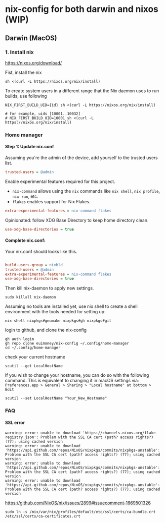 # nix-config for both darwin and nixos (WIP)

## Darwin (MacOS)

### 1. Install nix
https://nixos.org/download/

Fist, install the nix
```shell
sh <(curl -L https://nixos.org/nix/install)
```

To create system users in a different range that the Nix daemon uses to run builds, use following
```shell
NIX_FIRST_BUILD_UID={id} sh <(curl -L https://nixos.org/nix/install)

# for example, uids [10001..10032]
# NIX_FIRST_BUILD_UID=10001 sh <(curl -L https://nixos.org/nix/install)
```

### Home manager

#### Step 1: Update nix.conf

Assuming you're the admin of the device, add yourself to the trusted users list.
```ini
trusted-users = @admin
```

Enable experimental features required for this project.
 - `nix-command` allows using the `nix` commands like `nix shell`, `nix profile`, `nix run`, etc.
 - `flakes` enables support for Nix Flakes.

```ini
extra-experimental-features = nix-command flakes
```

Opinionated: follow XDG Base Directory to keep home directory clean.
```ini
use-xdg-base-directories = true
```

#### Complete nix.conf:
Your nix.conf should looks like this.
```ini

build-users-group = nixbld
trusted-users = @admin
extra-experimental-features = nix-command flakes
use-xdg-base-directories = true
```

Then kill nix-daemon to apply new settings.
```shell
sudo killall nix-daemon
```

Assuming no tools are installed yet, use nix shell to create a shell environment with the tools needed for setting up:
```shell
nix shell nixpkgs#gnumake nixpkgs#gh nixpkgs#git
```

login to github, and clone the nix-config
```shell
gh auth login
gh repo clone euimoney/nix-config ~/.config/home-manager
cd ~/.config/home-manager
```

check your current hostname
```shell
scutil --get LocalHostName
```

If you wish to change your hostname, you can do so with the following command.
This is equivalent to changing it in macOS settings via: `Preferences.app > General > Sharing > "Local hostname" at bottom > Edit`
```shell
scutil --set LocalHostName "Your_New_Hostname"
```


### FAQ


#### SSL error
```
warning: error: unable to download 'https://channels.nixos.org/flake-registry.json': Problem with the SSL CA cert (path? access rights?) (77); using cached version
warning: error: unable to download 'https://api.github.com/repos/NixOS/nixpkgs/commits/nixpkgs-unstable': Problem with the SSL CA cert (path? access rights?) (77); using cached version
warning: error: unable to download 'https://api.github.com/repos/NixOS/nixpkgs/commits/nixpkgs-unstable': Problem with the SSL CA cert (path? access rights?) (77); using cached version
warning: error: unable to download 'https://api.github.com/repos/NixOS/nixpkgs/commits/nixpkgs-unstable': Problem with the SSL CA cert (path? access rights?) (77); using cached version
```

https://github.com/NixOS/nix/issues/2899#issuecomment-1669501326
```shell
sudo ln -s /nix/var/nix/profiles/default/etc/ssl/certs/ca-bundle.crt /etc/ssl/certs/ca-certificates.crt
```
